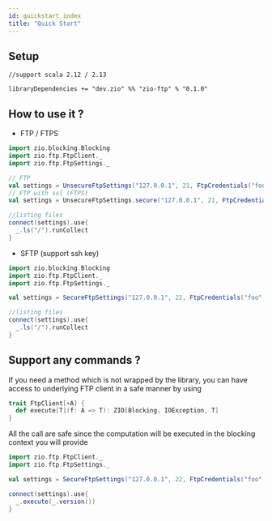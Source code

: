 ```yaml
---
id: quickstart_index
title: "Quick Start"
---
```


Setup
-----

```
//support scala 2.12 / 2.13

libraryDependencies += "dev.zio" %% "zio-ftp" % "0.1.0"
```


How to use it ?
---

* FTP / FTPS
```scala
import zio.blocking.Blocking
import zio.ftp.FtpClient._
import zio.ftp.FtpSettings._

// FTP
val settings = UnsecureFtpSettings("127.0.0.1", 21, FtpCredentials("foo", "bar"))
// FTP with ssl (FTPS)
val settings = UnsecureFtpSettings.secure("127.0.0.1", 21, FtpCredentials("foo", "bar"))

//listing files
connect(settings).use{
  _.ls("/").runCollect
}

```

* SFTP (support ssh key)

```scala
import zio.blocking.Blocking
import zio.ftp.FtpClient._
import zio.ftp.FtpSettings._

val settings = SecureFtpSettings("127.0.0.1", 22, FtpCredentials("foo", "bar"))

//listing files
connect(settings).use{ 
  _.ls("/").runCollect
}
```

Support any commands ?
---

If you need a method which is not wrapped by the library, you can have access to underlying FTP client in a safe manner by using

```scala
trait FtpClient[+A] {
  def execute[T](f: A => T): ZIO[Blocking, IOException, T]
} 
```

All the call are safe since the computation will be executed in the blocking context you will provide

```scala
import zio.ftp.FtpClient._
import zio.ftp.FtpSettings._

val settings = SecureFtpSettings("127.0.0.1", 22, FtpCredentials("foo", "bar"))

connect(settings).use{
  _.execute(_.version())
}
``` 

